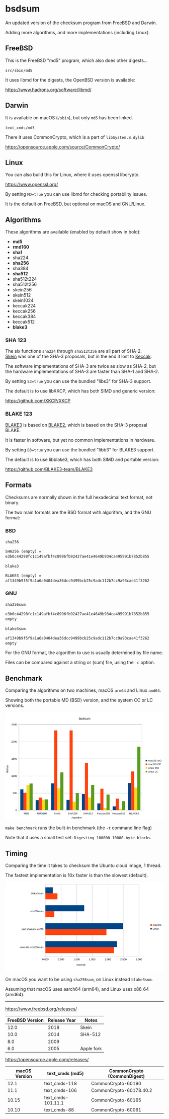 # bsdsum

An updated version of the checksum program from FreeBSD and Darwin.

Adding more algorithms, and more implementations (including Linux).

## FreeBSD

This is the FreeBSD "md5" program, which also does other digests...

`src/sbin/md5`

It uses libmd for the digests, the OpenBSD version is available:

<https://www.hadrons.org/software/libmd/>

## Darwin

It is available on macOS (`/sbin`), but only `md5` has been linked.

`text_cmds/md5`

There it uses CommonCrypto, which is a part of `libSystem.B.dylib`

<https://opensource.apple.com/source/CommonCrypto/>

## Linux

You can also build this for Linux, where it uses openssl libcrypto.

<https://www.openssl.org/>

By setting `MD=true` you can use libmd for checking portability issues.

It is the default on FreeBSD, but optional on macOS and GNU/Linux.

## Algorithms

These algorithms are available (enabled by default show in bold):

- **md5**
- **rmd160**
- **sha1**
- sha224
- **sha256**
- sha384
- **sha512**
- sha512t224
- sha512t256
- skein256
- skein512
- skein1024
- keccak224
- keccak256
- keccak384
- keccak512
- **blake3**

### SHA 123

The six functions `sha224` through `sha512t256` are all part of SHA-2.<br />
[Skein](https://web.archive.org/web/20210401000151/http://www.skein-hash.info/)
was one of the SHA-3 proposals, but in the end it lost to [Keccak](https://keccak.team/).

The software implementations of SHA-3 are twice as slow as SHA-2, but<br />
the hardware implementations of SHA-3 are faster than SHA-1 and SHA-2.

By setting `S3=true` you can use the bundled "libs3" for SHA-3 support.

The default is to use libXKCP, which has both SIMD and generic version:

<https://github.com/XKCP/XKCP>

### BLAKE 123

[BLAKE3](https://blake3.io/) is based on [BLAKE2](https://blake2.net/),
which is based on the SHA-3 proposal BLAKE.

It is faster in software, but yet no common implementations in hardware.

By setting `B3=true` you can use the bundled "libb3" for BLAKE3 support.

The default is to use libblake3, which has both SIMD and portable version:

<https://github.com/BLAKE3-team/BLAKE3>

## Formats

Checksums are normally shown in the full hexadecimal text format, not binary.

The two main formats are the BSD format with algorithm, and the GNU format:

### BSD

`sha256`

```
SHA256 (empty) = e3b0c44298fc1c149afbf4c8996fb92427ae41e4649b934ca495991b7852b855
```

`blake3`

```
BLAKE3 (empty) = af1349b9f5f9a1a6a0404dea36dcc9499bcb25c9adc112b7cc9a93cae41f3262
```

### GNU

`sha256sum`

```
e3b0c44298fc1c149afbf4c8996fb92427ae41e4649b934ca495991b7852b855  empty
```

`blake3sum`

```
af1349b9f5f9a1a6a0404dea36dcc9499bcb25c9adc112b7cc9a93cae41f3262  empty
```

For the GNU format, the algorithm to use is usually determined by file name.

Files can be compared against a string or (sum) file, using the `-c` option.

## Benchmark

Comparing the algorithms on two machines, macOS `arm64` and Linux `amd64`.

Showing both the portable MD (BSD) version, and the system CC or LC versions.

![](assets/bsdsum-benchmark.png)

`make benchmark` runs the built-in benchmark (the `-t` command line flag)

Note that it uses a small test set: `Digesting 100000 10000-byte blocks`.

## Timing

Comparing the time it takes to checksum the Ubuntu cloud image, 1 thread.

The fastest implementation is 10x faster is than the slowest (default).

![](assets/bsdsum-timing.png)

On macOS you want to be using `sha256sum`, on Linux instead `blake3sum`.

Assuming that macOS uses aarch64 (arm64), and Linux uses x86_64 (amd64).

---

https://www.freebsd.org/releases/

| FreeBSD Version | Release Year          | Notes                       |
|-----------------|-----------------------|-----------------------------|
| 12.0            | 2018                  | Skein                       |
| 10.0            | 2014                  | SHA-512                     |
| 8.0             | 2009                  |                             |
| 6.0             | 2005                  | Apple fork                  |

https://opensource.apple.com/releases/

| macOS Version   | text_cmds (md5)       | CommonCrypto (CommonDigest) |
|-----------------|-----------------------|-----------------------------|
| 12.1            | text_cmds-118         | CommonCrypto-60190          |
| 11.1            | text_cmds-106         | CommonCrypto-60178.40.2     |
| 10.15           | text_cmds-101.11.1    | CommonCrypto-60165          |
| 10.10           | text_cmds-88          | CommonCrypto-60061          |
